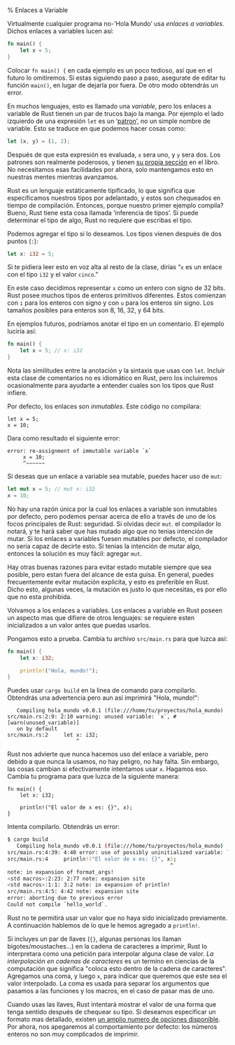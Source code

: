 % Enlaces a Variable

Virtualmente cualquier programa no-'Hola Mundo’ usa *enlaces a variables*. Dichos enlaces a variables lucen así:

```rust
fn main() {
    let x = 5;
}
```

Colocar `fn main() {` en cada ejemplo es un poco tedioso, así que en el futuro lo omitiremos. Si estas siguiendo paso a paso, asegurate de editar tu función `main()`, en lugar de dejarla por fuera. De otro modo obtendrás un error.

En muchos lenguajes, esto es llamado una *variable*, pero los enlaces a variable de Rust tienen un par de trucos bajo la manga. Por ejemplo el lado izquierdo de una expresión `let` es un ‘[patron][pattern]’, no un simple nombre de variable. Esto se traduce en que podemos hacer cosas como:

```rust
let (x, y) = (1, 2);
```

Después de que esta expresión es evaluada, `x` sera uno, y `y` sera dos. Los patrones son realmente poderosos, y tienen [su propia sección][pattern] en el libro. No necesitamos esas facilidades por ahora, solo mantengamos esto en nuestras mentes mientras avanzamos.

[pattern]: patterns.html

Rust es un lenguaje estáticamente tipificado, lo que significa que especificamos nuestros tipos por adelantado, y estos son chequeados en tiempo de compilación. Entonces, porque nuestro primer ejemplo compila? Bueno, Rust tiene esta cosa llamada ‘inferencia de tipos’. Si puede determinar el tipo de algo, Rust no requiere que escribas el tipo.

Podemos agregar el tipo si lo deseamos. Los tipos vienen después de dos puntos (`:`):

```rust
let x: i32 = 5;
```

Si te pidiera leer esto en voz alta al resto de la clase, dirías “`x` es un enlace con el tipo `i32` y el valor `cinco`.”

En este caso decidimos representar `x` como un entero con signo de 32 bits. Rust posee muchos tipos de enteros primitivos diferentes. Estos comienzan con `i` para los enteros con signo y con `u` para los enteros sin signo. Los tamaños posibles para enteros son 8, 16, 32, y 64 bits.

En ejemplos futuros, podríamos anotar el tipo en un comentario. El ejemplo luciría así:

```rust
fn main() {
    let x = 5; // x: i32
}
```

Nota las similitudes entre la anotación y la sintaxis que usas con `let`. Incluir esta clase de comentarios no es idiomático en Rust, pero los incluiremos ocasionalmente para ayudarte a entender cuales son los tipos que Rust infiere.

Por defecto, los enlaces son *inmutables*. Este código no compilara:

```rust,ignore
let x = 5;
x = 10;
```

Dara como resultado el siguiente error:

```text
error: re-assignment of immutable variable `x`
     x = 10;
     ^~~~~~~
```

Si deseas que un enlace a variable sea mutable, puedes hacer uso de `mut`:


```rust
let mut x = 5; // mut x: i32
x = 10;
```

No hay una razón única por la cual los enlaces a variable son inmutables por defecto, pero podemos pensar acerca de ello a través de uno de los focos principales de Rust: seguridad. Si olvidas decir `mut`. el compilador lo notará, y te hará saber que has mutado algo que no tenias intención de mutar. Si los enlaces a variables fuesen mutables por defecto, el compilador no seria capaz de decirte esto. Si tenias la intención de mutar algo, entonces la solución es muy fácil: agregar `mut`.

Hay otras buenas razones para evitar estado mutable siempre que sea posible, pero estan fuera del alcance de esta guisa. En general, puedes frecuentemente evitar mutación explicita, y esto es preferible en Rust. Dicho esto, algunas veces, la mutación es justo lo que necesitas, es por ello que no esta prohibida.

Volvamos a los enlaces a variables. Los enlaces a variable en Rust poseen un aspecto mas que difiere de otros lenguajes: se requiere esten inicializados a un valor antes que puedas usarlos.

Pongamos esto a prueba. Cambia tu archivo `src/main.rs` para que luzca así: 

```rust
fn main() {
    let x: i32;

    println!("Hola, mundo!");
}
```

Puedes usar `cargo build` en la linea de comando para compilarlo. Obtendrás una advertencia pero aun así imprimirá "Hola, mundo!":


```text
   Compiling hola_mundo v0.0.1 (file:///home/tu/proyectos/hola_mundo)
src/main.rs:2:9: 2:10 warning: unused variable: `x`, #[warn(unused_variable)]
   on by default
src/main.rs:2     let x: i32;
                      ^
```

Rust nos advierte que nunca hacemos uso del enlace a variable, pero debido a que nunca la usamos, no hay peligro, no hay falta. Sin embargo, las cosas cambian si efectivamente intentamos usar `x`. Hagamos eso. Cambia tu programa para que luzca de la siguiente manera:

```rust,ignore
fn main() {
    let x: i32;

    println!("El valor de x es: {}", x);
}
```

Intenta compilarlo. Obtendrás un error:


```bash
$ cargo build
   Compiling hola_mundo v0.0.1 (file:///home/tu/proyectos/hola_mundo)
src/main.rs:4:39: 4:40 error: use of possibly uninitialized variable: `x`
src/main.rs:4     println!("El valor de x es: {}", x);
                                                    ^
note: in expansion of format_args!
<std macros>:2:23: 2:77 note: expansion site
<std macros>:1:1: 3:2 note: in expansion of println!
src/main.rs:4:5: 4:42 note: expansion site
error: aborting due to previous error
Could not compile `hello_world`.
```

Rust no te permitirá usar un valor que no haya sido inicializado previamente. A continuación hablemos de lo que le hemos agregado a `println!`.

Si incluyes un par de llaves (`{}`, algunas personas los llaman bigotes/moustaches...) en la cadena de caracteres a imprimir, Rust lo interpretara como una petición para interpolar alguna clase de valor. *La interpolación en cadenas de caracteres* es un termino en ciencias de la computación que significa "coloca esto dentro de la cadena de caracteres". Agregamos una coma, y luego `x`, para indicar que queremos que este sea el valor interpolado. La coma es usada para separar los argumentos que pasamos a las funciones y los macros, en el caso de pasar mas de uno.

Cuando usas las llaves, Rust intentará mostrar el valor de una forma que tenga sentido después de chequear su tipo. Si deseamos especificar un formato mas detallado, existen [un amplio numero de opciones disponible][format]. Por ahora, nos apegaremos al comportamiento por defecto: los números enteros no son muy complicados de imprimir.

[format]: ../std/fmt/index.html

